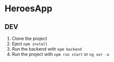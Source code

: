 # HeroesApp

## DEV

1. Clone the project
2. Eject ```npm install```
3. Run the backend with ```npm backend```
4. Run the project with ```npm run start``` or  ```ng ser -o```